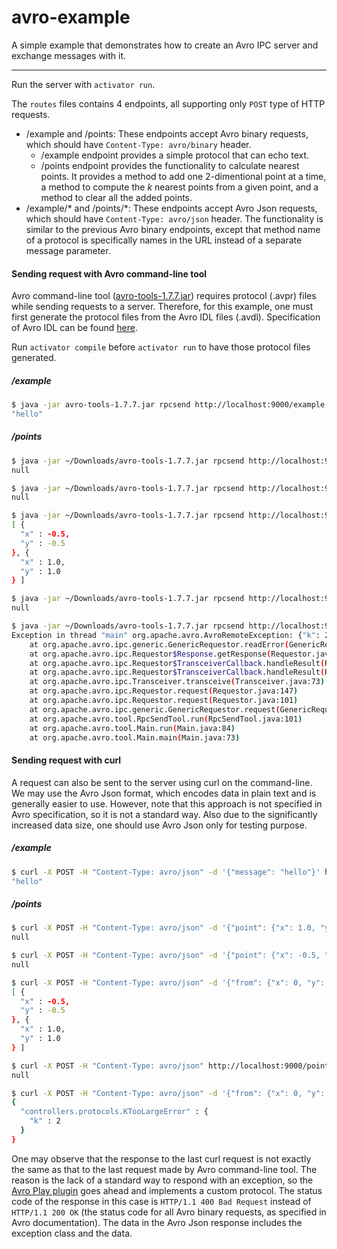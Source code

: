 avro-example
=========

A simple example that demonstrates how to create an Avro IPC server and exchange messages with it.

---

Run the server with ```activator run```.

The ```routes``` files contains 4 endpoints, all supporting only ```POST``` type of HTTP requests.
* /example and /points: These endpoints accept Avro binary requests, which should have ```Content-Type: avro/binary``` header.
    * /example endpoint provides a simple protocol that can echo text.
    * /points endpoint provides the functionality to calculate nearest points. It provides a method to add one 2-dimentional point at a time, a method to compute the _k_ nearest points from a given point, and a method to clear all the added points.
* /example/\* and /points/\*: These endpoints accept Avro Json requests, which should have ```Content-Type: avro/json``` header. The functionality is similar to the previous Avro binary endpoints, except that method name of a protocol is specifically names in the URL instead of a separate message parameter.

#### Sending request with Avro command-line tool

Avro command-line tool ([avro-tools-1.7.7.jar](http://central.maven.org/maven2/org/apache/avro/avro-tools/1.7.7/avro-tools-1.7.7.jar)) requires protocol (.avpr) files while sending requests to a server. Therefore, for this example, one must first generate the protocol files from the Avro IDL files (.avdl). Specification of Avro IDL can be found [here](http://avro.apache.org/docs/current/idl.html).

Run ```activator compile``` before ```activator run``` to have those protocol files generated.

##### /example

```bash
$ java -jar avro-tools-1.7.7.jar rpcsend http://localhost:9000/example target/schemata/example.avpr echo -data '{"message": "hello"}'
"hello"
```

##### /points

```bash
$ java -jar ~/Downloads/avro-tools-1.7.7.jar rpcsend http://localhost:9000/points target/schemata/points.avpr addPoint -data '{"point": {"x": 1.0, "y": 1.0}}'
null

$ java -jar ~/Downloads/avro-tools-1.7.7.jar rpcsend http://localhost:9000/points target/schemata/points.avpr addPoint -data '{"point": {"x": -0.5, "y": -0.5}}'
null

$ java -jar ~/Downloads/avro-tools-1.7.7.jar rpcsend http://localhost:9000/points target/schemata/points.avpr getNearestPoints -data '{"from": {"x": 0, "y": 0}, "k": 2}'
[ {
  "x" : -0.5,
  "y" : -0.5
}, {
  "x" : 1.0,
  "y" : 1.0
} ]

$ java -jar ~/Downloads/avro-tools-1.7.7.jar rpcsend http://localhost:9000/points target/schemata/points.avpr clear -data ''
null

$ java -jar ~/Downloads/avro-tools-1.7.7.jar rpcsend http://localhost:9000/points target/schemata/points.avpr getNearestPoints -data '{"from": {"x": 0, "y": 0}, "k": 2}'
Exception in thread "main" org.apache.avro.AvroRemoteException: {"k": 2}
	at org.apache.avro.ipc.generic.GenericRequestor.readError(GenericRequestor.java:101)
	at org.apache.avro.ipc.Requestor$Response.getResponse(Requestor.java:554)
	at org.apache.avro.ipc.Requestor$TransceiverCallback.handleResult(Requestor.java:359)
	at org.apache.avro.ipc.Requestor$TransceiverCallback.handleResult(Requestor.java:322)
	at org.apache.avro.ipc.Transceiver.transceive(Transceiver.java:73)
	at org.apache.avro.ipc.Requestor.request(Requestor.java:147)
	at org.apache.avro.ipc.Requestor.request(Requestor.java:101)
	at org.apache.avro.ipc.generic.GenericRequestor.request(GenericRequestor.java:58)
	at org.apache.avro.tool.RpcSendTool.run(RpcSendTool.java:101)
	at org.apache.avro.tool.Main.run(Main.java:84)
	at org.apache.avro.tool.Main.main(Main.java:73)
```

#### Sending request with curl

A request can also be sent to the server using curl on the command-line. We may use the Avro Json format, which encodes data in plain text and is generally easier to use. However, note that this approach is not specified in Avro specification, so it is not a standard way. Also due to the significantly increased data size, one should use Avro Json only for testing purpose.

##### /example

```bash
$ curl -X POST -H "Content-Type: avro/json" -d '{"message": "hello"}' http://localhost:9000/example/echo
"hello"
```

##### /points

```bash
$ curl -X POST -H "Content-Type: avro/json" -d '{"point": {"x": 1.0, "y": 1.0}}' http://localhost:9000/points/addPoint
null

$ curl -X POST -H "Content-Type: avro/json" -d '{"point": {"x": -0.5, "y": -0.5}}' http://localhost:9000/points/addPoint
null

$ curl -X POST -H "Content-Type: avro/json" -d '{"from": {"x": 0, "y": 0}, "k": 2}' http://localhost:9000/points/getNearestPoints
[ {
  "x" : -0.5,
  "y" : -0.5
}, {
  "x" : 1.0,
  "y" : 1.0
} ]

$ curl -X POST -H "Content-Type: avro/json" http://localhost:9000/points/clear
null

$ curl -X POST -H "Content-Type: avro/json" -d '{"from": {"x": 0, "y": 0}, "k": 2}' http://localhost:9000/points/getNearestPoints
{
  "controllers.protocols.KTooLargeError" : {
    "k" : 2
  }
}
```

One may observe that the response to the last curl request is not exactly the same as that to the last request made by Avro command-line tool. The reason is the lack of a standard way to respond with an exception, so the [Avro Play plugin](https://github.com/tfeng/play-plugins/tree/master/plugins/avro) goes ahead and implements a custom protocol. The status code of the response in this case is ```HTTP/1.1 400 Bad Request``` instead of ```HTTP/1.1 200 OK``` (the status code for all Avro binary requests, as specified in Avro documentation). The data in the Avro Json response includes the exception class and the data.
